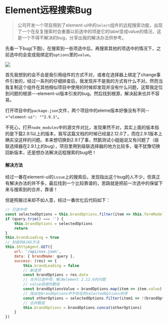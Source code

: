 # Element远程搜索Bug

> 公司开发一个项目用到了element-ui中的`Select`组件的远程搜索功能，出现了一个在反复搜索时会重置以前选中的项是它的label变成value的情况，这是一个不得不解决的bug，分享出我的解决办法供参考。

先看一下bug(下图)，在搜索到一些项选中后，再搜索其他的项选中的情况下，之前选中的会变成我绑定的`options`里的`value`。

![](https://user-gold-cdn.xitu.io/2019/11/11/16e5a9ed83f43065?w=301&h=261&f=png&s=11905)

首先我想到的会不会是我引用组件的方式不对，或者在选择器上绑定了change事件引发的，经过一系列的仔细排查后，我发现并不是我的方式有什么不对。然而当我复制这个组件在其他相似项目中使用的时候却发现并没有什么问题，这帮我定位到问题的根源---element-ui版本引发的bug。然后找到根源，解决起来也并不容易。

打开项目中的`package.json`文件，两个项目中的eleme版本好像没有不同-->`"element-ui": "^2.9.1"`。

不死心，打开`node_modules`中的源文件对比，发现果然不对，其实上面的版本指的是下载2.9.1以上的版本，我写这篇文档的时候已经是2.12.0了，而在2.9.1版本上确实没这样的问题。本来想切换到2.9.1了事，然鹅测试小姐姐说又有问题了（级联选择器在2.9.1上的bug），项目里用到级联选择器的地方比较多，毫不犹豫切换回新版本，还是想办法解决远程搜索的bug吧！

#### 解决方法

经过一番在element-ui的`issue`上的搜索后，发现指出这个bug的人不少，但真正有解决办法的并不多，最后找到一个比较靠谱的，思路就是把前一次选中的保留下来与搜索到的合并，靠谱！

但是照搬过来却不如人意，经过一番优化后代码如下：
```js
// 已选中项
const selectedOptions = this.brandOptions.filter(item => this.formModel.brand.includes(item.value))
if (query.trim() === '') {
    this.brandOptions = selectedOptions
    return
}
this.brandLoading = true
// 封装的AJAX方法
this.$httpAgent.GET({
    url: '/api/xxx.json',
    data: { brandName: query },
    success: (res) => {
        this.brandLoading = false
        // 新选项
        const brandOptions = res.data
        // 合并已选中项，解决element 2.12.0的问题
        // value组成的数组
        const brandOptionsValue = brandOptions.map(item => item.value)
        // 找出在brandOptions中不存在的selectedOptions的项
        const otherOptions = selectedOptions.filter(item1 => !(brandOptionsValue.some(item2 => item1.value === item2)))
        // 合并数组
        this.brandOptions = brandOptions.concat(otherOptions)
    }
})
```




<Vssue :title="$title" />
